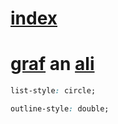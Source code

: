 # [index](index.html)

# [graf](https://github.com/webmural/ali/generate) an [ali](https://webmural.com/ali)

```css
list-style: circle;
```

```css
outline-style: double;
```
